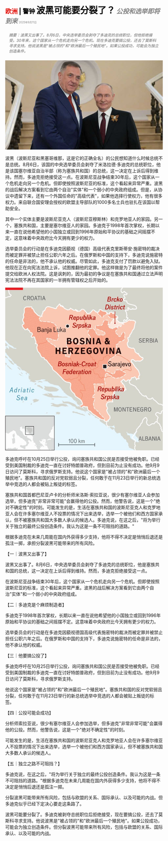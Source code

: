 <span style="color:#E3120B; font-size:14.9pt; font-weight:bold;">欧洲</span> <span style="color:#000000; font-size:14.9pt; font-weight:bold;">| 警钟</span>
<span style="color:#000000; font-size:21.0pt; font-weight:bold;">波黑可能要分裂了？</span>
<span style="color:#808080; font-size:14.9pt; font-weight:bold; font-style:italic;">公投和选举即将到来</span>
<span style="color:#808080; font-size:6.2pt;">2025年9月11日</span>

<div style="padding:8px 12px; color:#666; font-size:9.0pt; font-style:italic; margin:12px 0;">摘要：波黑又出事了。8月6日，中央选举委员会剥夺了多迪克的总统职位，但他拒绝接受。30年来，这个国家从一个危机走向另一个危机。现在多迪克要搞公投，还去了莫斯科寻求支持。他说波黑是"被占领的"和"欧洲最后一个殖民地"。如果公投成功，可能会为独立创造条件。</div>

![](../images/039_Might_Bosnia_be_about_to_break_up/p0157_img01.jpeg)

波黑（波斯尼亚和黑塞哥维那，这是它的正确全名）的公民想知道什么时候总统不是总统。8月6日，该国的中央选举委员会剥夺了米洛拉德·多迪克的总统职位，他是该国塞尔维亚自治半部（称为塞族共和国）的总统，这一决定在上诉后得到维持。然而，多迪克拒绝接受这一点。在波斯尼亚战争结束30年后，这个国家从一个危机走向另一个危机。但即使按照波斯尼亚的标准，这个看起来异常严重。波黑的战后解决方案看到它由两个自治"实体"和一个弱小的中央政府组成。但是，从协议中遗留下来，还有一个外国任命的"高级代表"，如果他选择行使权力，他有很多权力。来自联合国安理会授权的欧盟主导部队的1000多名士兵也驻扎在该国以帮助安全。

其中一个实体主要是波斯尼亚克人（波斯尼亚穆斯林）和克罗地亚人的家园。另一个，塞族共和国，主要是塞尔维亚人的家园。多迪克于1998年首次掌权，长期以来一直在说他希望他的小国独立或回到1996年原始和平协议的基础之间摇摆不定，这意味着中央政府比今天拥有更少的权力。

选举委员会的行动是在多迪克因藐视（德国）高级代表克里斯蒂安·施密特的裁决而被定罪并被禁止担任公职六年之后。在俄罗斯和中国的支持下，多迪克说施密特的任命是非法的，他不承认他的权威。尽管如此，多迪克支付了罚款以避免入狱。他现在正在向宪法法院上诉，试图推翻他的定罪。他这样做是为了最终将他的案件提交给欧洲人权法院。这是讽刺的，因为最初的争议是在塞族共和国通过立法声明宪法法院不再在其国家的一半拥有管辖权之后开始的。

![](../images/039_Might_Bosnia_be_about_to_break_up/p0158_img01.jpeg)

多迪克呼吁在10月25日举行公投，询问塞族共和国公民是否接受他被免职。已经受到美国制裁的多迪克一直在讨好特朗普政府，但到目前为止没有成功。他9月9日访问了莫斯科，寻求俄罗斯支持。他说这个国家是"被占领的"和"欧洲最后一个殖民地"。塞族共和国的反对党软弱且分裂，任何敢于在11月23日举行的新总统选举中竞选的人都会被贴上叛徒的标签。

塞族共和国首都巴尼亚卢卡的分析师米洛斯·索拉亚说，很少有塞尔维亚人会参加选举，但多迪克"非常非常可能"会赢得他的公投。然而，他警告说，这是一个"绝对不确定性"的时刻。可能发生的是，生活在塞族共和国的波斯尼亚克人和克罗地亚人会在许多塞尔维亚人不投票的情况下出来选举，选举一个被他们和西方国家承认，但不被塞族共和国大多数人承认的候选人。多迪克说，在这之后，"将为举行关于独立的最终公投创造条件。我认为这是一条不可阻挡的道路。"

根据多迪克在未来几周能在国内外获得多少支持，他将不得不决定是悄悄后退还是孤注一掷，承担分裂波黑可能带来的所有风险。

【一｜波黑又出事了】

波黑又出事了。8月6日，中央选举委员会剥夺了多迪克的总统职位，他是塞族共和国的总统，这一决定在上诉后得到维持。然而，多迪克拒绝接受这一点。

在波斯尼亚战争结束30年后，这个国家从一个危机走向另一个危机。但即使按照波斯尼亚的标准，这个看起来异常严重。波黑的战后解决方案看到它由两个自治"实体"和一个弱小的中央政府组成。

【二｜多迪克是个麻烦制造者】

多迪克于1998年首次掌权，长期以来一直在说他希望他的小国独立或回到1996年原始和平协议的基础之间摇摆不定。这意味着中央政府比今天拥有更少的权力。

选举委员会的行动是在多迪克因藐视德国高级代表施密特的裁决而被定罪并被禁止担任公职六年之后。在俄罗斯和中国的支持下，多迪克说施密特的任命是非法的，他不承认他的权威。

【三｜他要搞公投了】

多迪克呼吁在10月25日举行公投，询问塞族共和国公民是否接受他被免职。已经受到美国制裁的多迪克一直在讨好特朗普政府，但到目前为止没有成功。他9月9日访问了莫斯科，寻求俄罗斯支持。

他说这个国家是"被占领的"和"欧洲最后一个殖民地"。塞族共和国的反对党软弱且分裂，任何敢于在11月23日举行的新总统选举中竞选的人都会被贴上叛徒的标签。

【四｜公投可能会成功】

分析师索拉亚说，很少有塞尔维亚人会参加选举，但多迪克"非常非常可能"会赢得他的公投。然而，他警告说，这是一个"绝对不确定性"的时刻。

可能发生的是，生活在塞族共和国的波斯尼亚克人和克罗地亚人会在许多塞尔维亚人不投票的情况下出来选举，选举一个被他们和西方国家承认，但不被塞族共和国大多数人承认的候选人。

【五｜独立之路不可阻挡？】

多迪克说，在这之后，"将为举行关于独立的最终公投创造条件。我认为这是一条不可阻挡的道路。"根据多迪克在未来几周能在国内外获得多少支持，他将不得不决定是悄悄后退还是孤注一掷。

分裂波黑可能带来所有风险，包括与欧盟的关系、国际承认、以及可能的内战。但多迪克似乎已经下定决心要走这条路了。

波黑可能要分裂了。多迪克被剥夺总统职位后拒绝接受，现在要搞公投，还去了莫斯科寻求支持。他说波黑是"被占领的"和"欧洲最后一个殖民地"。如果公投成功，可能会为独立创造条件。但分裂波黑可能带来所有风险，包括与欧盟的关系、国际承认、以及可能的内战。
